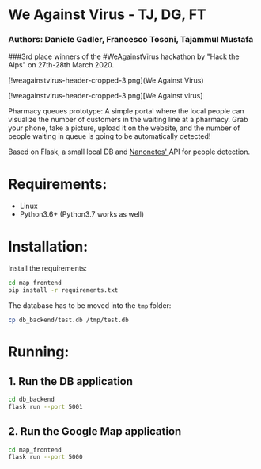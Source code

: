 # We Against Virus - TJ, DG, FT
### Authors: Daniele Gadler, Francesco Tosoni, Tajammul Mustafa

###3rd place winners of the #WeAgainstVirus hackathon by "Hack the Alps" on 27th-28th March 2020. 

[!weagainstvirus-header-cropped-3.png](We Against Virus)


[!weagainstvirus-header-cropped-3.png][We Against virus]

Pharmacy queues prototype:
A simple portal where the local people can visualize the number of customers in the waiting line at a pharmacy.
Grab your phone, take a picture, upload it on the website, and the number of people waiting in queue is going
to be automatically detected!

Based on Flask, a small local DB and <a href="https://nanonets.com/"> Nanonetes' </a> API for people detection. 

# Requirements:
- Linux
- Python3.6+ (Python3.7 works as well)

# Installation:

Install the requirements:

```bash
cd map_frontend
pip install -r requirements.txt
```

The database has to be moved into the `tmp` folder:

```bash
cp db_backend/test.db /tmp/test.db
```

# Running:

## 1. Run the DB application

```bash
cd db_backend
flask run --port 5001
```

## 2. Run the Google Map application

```bash
cd map_frontend
flask run --port 5000
```
